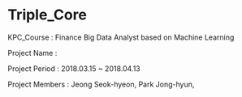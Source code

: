 # Triple_Core

KPC_Course : Finance Big Data Analyst based on Machine Learning

Project Name :

Project Period : 2018.03.15 ~ 2018.04.13

Project Members : Jeong Seok-hyeon, Park Jong-hyun,
